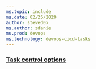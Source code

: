 ```yaml
---
ms.topic: include
ms.date: 02/26/2020
author: steved0x
ms.author: sdanie
ms.prod: devops
ms.technology: devops-cicd-tasks
---
```


### [Task control options](../../process/tasks.md#controloptions)